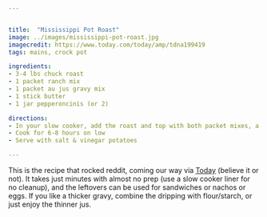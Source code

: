 ```yaml
---


title:  "Mississippi Pot Roast"
image: ../images/mississippi-pot-roast.jpg
imagecredit: https://www.today.com/today/amp/tdna199419
tags: mains, crock pot

ingredients:
- 3-4 lbs chuck roast
- 1 packet ranch mix
- 1 packet au jus gravy mix
- 1 stick butter
- 1 jar pepperoncinis (or 2)

directions:
- In your slow cooker, add the roast and top with both packet mixes, a stick of butter (sliced into a few chunks), and a jar (or 2) of pepperoncini peppers (the more the better, drained)
- Cook for 6-8 hours on low
- Serve with salt & vinegar potatoes 

---
```


This is the recipe that rocked reddit, coming our way via [Today](https://www.today.com/today/amp/tdna199419) (believe it or not). It takes just minutes with almost no prep (use a slow cooker liner for no cleanup), and the leftovers can be used for sandwiches or nachos or eggs. If you like a thicker gravy, combine the dripping with flour/starch, or just enjoy the thinner jus.
